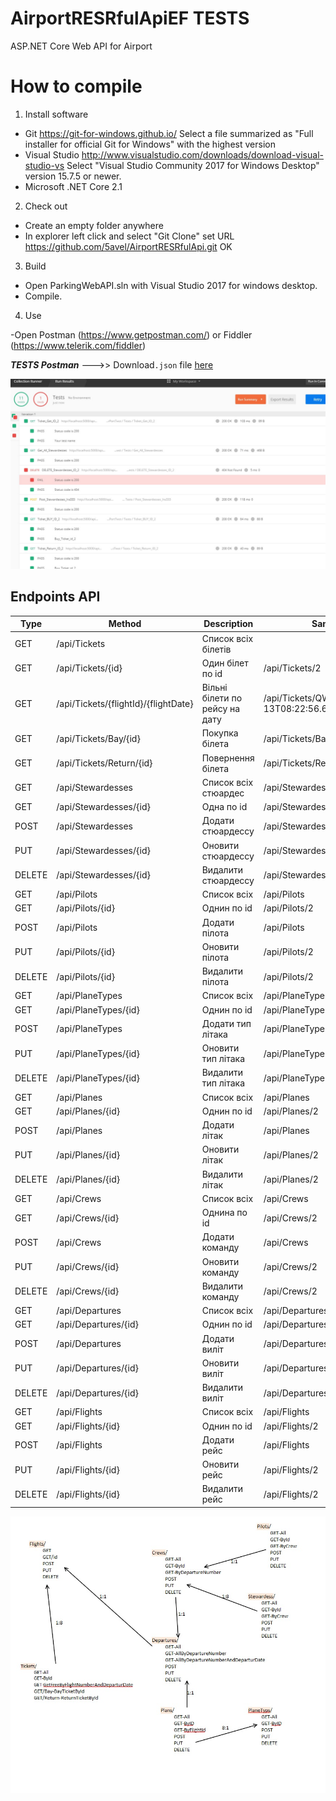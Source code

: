 # AirportRESRfulApiEF TESTS
ASP.NET Core Web API for Airport

How to compile
==============

1. Install software

- Git
  https://git-for-windows.github.io/
  Select a file summarized as "Full installer for official Git for Windows"
   with the highest version
- Visual Studio
  http://www.visualstudio.com/downloads/download-visual-studio-vs
  Select "Visual Studio Community 2017 for Windows Desktop" version 15.7.5 or newer.
- Microsoft .NET Core 2.1

2. Check out

- Create an empty folder anywhere
- In explorer left click and select "Git Clone"
  set URL https://github.com/5avel/AirportRESRfulApi.git
  OK

3. Build

- Open ParkingWebAPI.sln with Visual Studio 2017 for windows desktop.
- Compile.

4. Use

-Open Postman (https://www.getpostman.com/) or Fiddler (https://www.telerik.com/fiddler)

***TESTS Postman*** --->> Download`.json` file [here](https://github.com/5avel/AirportRESRfulApiEFTests/blob/tests/AirportRESRfulApi.BLL.Tests/PSTests/AirPortTwst.postman_collection.json)

![REST](https://github.com/5avel/AirportRESRfulApiEFTests/blob/tests/AirportRESRfulApi.BLL.Tests/PSTests/pmTests.jpg)

## Endpoints API
Type |         Method        | Description                                                          | Sample
------|-----------------------|---------------------------------------------------------------------|--------------------------
GET   | /api/Tickets          | Список всіх бiлетiв                                                 |
GET   | /api/Tickets/{id}     | Один бiлет по id                                                    | /api/Tickets/2
GET   | /api/Tickets/{flightId}/{flightDate} | Вiльнi бiлети по рейсу на дату                       | /api/Tickets/QW11/2018-07-13T08:22:56.6404304+03:00
GET   | /api/Tickets/Bay/{id}  | Покупка бiлета                                                     | /api/Tickets/Bay/2
GET   | /api/Tickets/Return/{id}| Повернення бiлета                                                 | /api/Tickets/Return/2
GET   | /api/Stewardesses | Список всіх стюардес                                                    | /api/Stewardesses
GET   | /api/Stewardesses/{id}   | Одна по id                                                       | /api/Stewardesses/2
POST  | /api/Stewardesses   | Додати стюардессу                                                     | /api/Stewardesses
PUT   | /api/Stewardesses/{id}   | Оновити стюардессу                                               | /api/Stewardesses/2
DELETE| /api/Stewardesses/{id}    | Видалити стюардессу                                             | /api/Stewardesses/2
GET   | /api/Pilots           | Список всіх                                                         | /api/Pilots
GET   | /api/Pilots/{id}     | Однин по id                                                        | /api/Pilots/2
POST  | /api/Pilots          | Додати пiлота                                                      | /api/Pilots
PUT   | /api/Pilots/{id}     | Оновити пiлота                                                     | /api/Pilots/2
DELETE| /api/Pilots/{id}     | Видалити пiлота                                                    | /api/Pilots/2
GET   | /api/PlaneTypes       | Список всіх                                                         | /api/PlaneTypes
GET   | /api/PlaneTypes/{id}     | Однин по id                                                        | /api/PlaneTypes/2
POST  | /api/PlaneTypes          | Додати тип лiтака                                                      | /api/PlaneTypes
PUT   | /api/PlaneTypes/{id}     | Оновити тип лiтака                                                     | /api/PlaneTypes/2
DELETE| /api/PlaneTypes/{id}     | Видалити тип лiтака                                                    | /api/PlaneTypes/2
GET   | /api/Planes | Список всіх                                                         | /api/Planes
GET   | /api/Planes/{id}     | Однин по id                                                        | /api/Planes/2
POST  | /api/Planes          | Додати лiтак                                                      | /api/Planes
PUT   | /api/Planes/{id}     | Оновити лiтак                                                     | /api/Planes/2
DELETE| /api/Planes/{id}     | Видалити лiтак                                                    | /api/Planes/2
GET   | /api/Crews | Список всіх                                                         | /api/Crews
GET   | /api/Crews/{id}     | Однинa по id                                                        | /api/Crews/2
POST  | /api/Crews          | Додати команду                                                      | /api/Crews
PUT   | /api/Crews/{id}     | Оновити команду                                                     | /api/Crews/2
DELETE| /api/Crews/{id}     | Видалити команду                                                    | /api/Crews/2
GET   | /api/Departures         | Список всіх                                                         | /api/Departures
GET   | /api/Departures/{id}     | Однин по id                                                        | /api/Departures/2
POST  | /api/Departures          | Додати вилiт                                                      | /api/Departures
PUT   | /api/Departures/{id}     | Оновити вилiт                                                     | /api/Departures/2
DELETE| /api/Departures/{id}     | Видалити вилiт                                                    | /api/Departures/2  
GET   | /api/Flights          | Список всіх                                                         | /api/Flights
GET   | /api/Flights/{id}     | Однин по id                                                        | /api/Flights/2
POST  | /api/Flights          | Додати рейс                                                      | /api/Flights
PUT   | /api/Flights/{id}     | Оновити рейс                                                     | /api/Flights/2
DELETE| /api/Flights/{id}     | Видалити рейс                                                    | /api/Flights/2  

![REST](https://github.com/5avel/AirportRESRfulApi/blob/develop/123.jpg)
